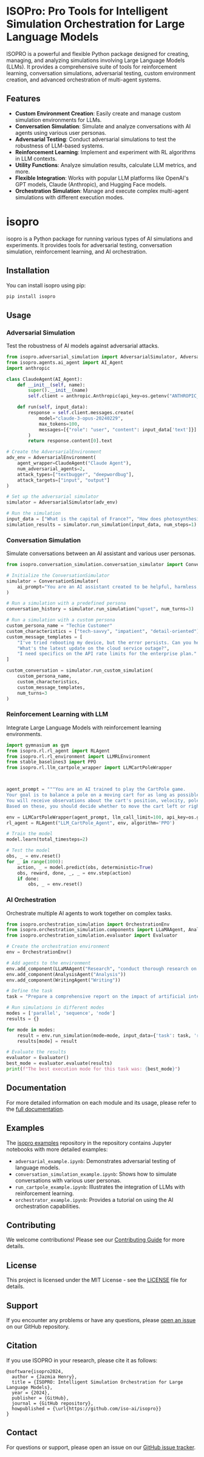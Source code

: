 # ISOPro: Pro Tools for Intelligent Simulation Orchestration for Large Language Models

ISOPRO is a powerful and flexible Python package designed for creating, managing, and analyzing simulations involving Large Language Models (LLMs). It provides a comprehensive suite of tools for reinforcement learning, conversation simulations, adversarial testing, custom environment creation, and advanced orchestration of multi-agent systems.

## Features

- **Custom Environment Creation**: Easily create and manage custom simulation environments for LLMs. 
- **Conversation Simulation**: Simulate and analyze conversations with AI agents using various user personas. 
- **Adversarial Testing**: Conduct adversarial simulations to test the robustness of LLM-based systems. 
- **Reinforcement Learning**: Implement and experiment with RL algorithms in LLM contexts. 
- **Utility Functions**: Analyze simulation results, calculate LLM metrics, and more.
- **Flexible Integration**: Works with popular LLM platforms like OpenAI's GPT models, Claude (Anthropic), and Hugging Face models.
- **Orchestration Simulation**: Manage and execute complex multi-agent simulations with different execution modes. 

# isopro

isopro is a Python package for running various types of AI simulations and experiments. It provides tools for adversarial testing, conversation simulation, reinforcement learning, and AI orchestration.

## Installation

You can install isopro using pip:

```bash
pip install isopro
```

## Usage

### Adversarial Simulation

Test the robustness of AI models against adversarial attacks.

```python
from isopro.adversarial_simulation import AdversarialSimulator, AdversarialEnvironment
from isopro.agents.ai_agent import AI_Agent
import anthropic

class ClaudeAgent(AI_Agent):
    def __init__(self, name):
        super().__init__(name)
        self.client = anthropic.Anthropic(api_key=os.getenv("ANTHROPIC_API_KEY"))

    def run(self, input_data):
        response = self.client.messages.create(
            model="claude-3-opus-20240229",
            max_tokens=100,
            messages=[{"role": "user", "content": input_data['text']}]
        )
        return response.content[0].text

# Create the AdversarialEnvironment
adv_env = AdversarialEnvironment(
    agent_wrapper=ClaudeAgent("Claude Agent"),
    num_adversarial_agents=2,
    attack_types=["textbugger", "deepwordbug"],
    attack_targets=["input", "output"]
)

# Set up the adversarial simulator
simulator = AdversarialSimulator(adv_env)

# Run the simulation
input_data = ["What is the capital of France?", "How does photosynthesis work?"]
simulation_results = simulator.run_simulation(input_data, num_steps=1)
```

### Conversation Simulation

Simulate conversations between an AI assistant and various user personas.

```python
from isopro.conversation_simulation.conversation_simulator import ConversationSimulator

# Initialize the ConversationSimulator
simulator = ConversationSimulator(
    ai_prompt="You are an AI assistant created to be helpful, harmless, and honest. You are a customer service agent for a tech company. Respond politely and professionally."
)

# Run a simulation with a predefined persona
conversation_history = simulator.run_simulation("upset", num_turns=3)

# Run a simulation with a custom persona
custom_persona_name = "Techie Customer"
custom_characteristics = ["tech-savvy", "impatient", "detail-oriented"]
custom_message_templates = [
    "I've tried rebooting my device, but the error persists. Can you help?",
    "What's the latest update on the cloud service outage?",
    "I need specifics on the API rate limits for the enterprise plan."
]

custom_conversation = simulator.run_custom_simulation(
    custom_persona_name,
    custom_characteristics,
    custom_message_templates,
    num_turns=3
)
```

### Reinforcement Learning with LLM

Integrate Large Language Models with reinforcement learning environments.

```python
import gymnasium as gym
from isopro.rl.rl_agent import RLAgent
from isopro.rl.rl_environment import LLMRLEnvironment
from stable_baselines3 import PPO
from isopro.rl.llm_cartpole_wrapper import LLMCartPoleWrapper



agent_prompt = """You are an AI trained to play the CartPole game. 
Your goal is to balance a pole on a moving cart for as long as possible. 
You will receive observations about the cart's position, velocity, pole angle, and angular velocity. 
Based on these, you should decide whether to move the cart left or right."""

env = LLMCartPoleWrapper(agent_prompt, llm_call_limit=100, api_key=os.getenv("ANTHROPIC_API_KEY"))
rl_agent = RLAgent("LLM_CartPole_Agent", env, algorithm='PPO')

# Train the model
model.learn(total_timesteps=2)

# Test the model
obs, _ = env.reset()
for _ in range(1000):
    action, _ = model.predict(obs, deterministic=True)
    obs, reward, done, _, _ = env.step(action)
    if done:
        obs, _ = env.reset()
```

### AI Orchestration

Orchestrate multiple AI agents to work together on complex tasks.

```python
from isopro.orchestration_simulation import OrchestrationEnv
from isopro.orchestration_simulation.components import LLaMAAgent, AnalysisAgent, WritingAgent
from isopro.orchestration_simulation.evaluator import Evaluator

# Create the orchestration environment
env = OrchestrationEnv()

# Add agents to the environment
env.add_component(LLaMAAgent("Research", "conduct thorough research on the impact of artificial intelligence on job markets"))
env.add_component(AnalysisAgent("Analysis"))
env.add_component(WritingAgent("Writing"))

# Define the task
task = "Prepare a comprehensive report on the impact of artificial intelligence on job markets in the next decade."

# Run simulations in different modes
modes = ['parallel', 'sequence', 'node']
results = {}

for mode in modes:
    result = env.run_simulation(mode=mode, input_data={'task': task, 'run_order': 'first'})
    results[mode] = result

# Evaluate the results
evaluator = Evaluator()
best_mode = evaluator.evaluate(results)
print(f"The best execution mode for this task was: {best_mode}")
```

## Documentation

For more detailed information on each module and its usage, please refer to the [full documentation](https://isopro.readthedocs.io).

## Examples

The [isopro examples](https://github.com/iso-ai/isopro_examples) repository in the repository contains Jupyter notebooks with more detailed examples:

- `adversarial_example.ipynb`: Demonstrates adversarial testing of language models.
- `conversation_simulation_example.ipynb`: Shows how to simulate conversations with various user personas.
- `run_cartpole_example.ipynb`: Illustrates the integration of LLMs with reinforcement learning.
- `orchestrator_example.ipynb`: Provides a tutorial on using the AI orchestration capabilities.

## Contributing

We welcome contributions! Please see our [Contributing Guide](CONTRIBUTING.md) for more details.

## License

This project is licensed under the MIT License - see the [LICENSE](LICENSE) file for details.

## Support

If you encounter any problems or have any questions, please [open an issue](https://github.com/yourusername/isopro/issues) on our GitHub repository.

## Citation

If you use ISOPRO in your research, please cite it as follows:

```
@software{isopro2024,
  author = {Jazmia Henry},
  title = {ISOPRO: Intelligent Simulation Orchestration for Large Language Models},
  year = {2024},
  publisher = {GitHub},
  journal = {GitHub repository},
  howpublished = {\url{https://github.com/iso-ai/isopro}}
}
```

## Contact

For questions or support, please open an issue on our [GitHub issue tracker](https://github.com/iso-ai/isopro/issues).
